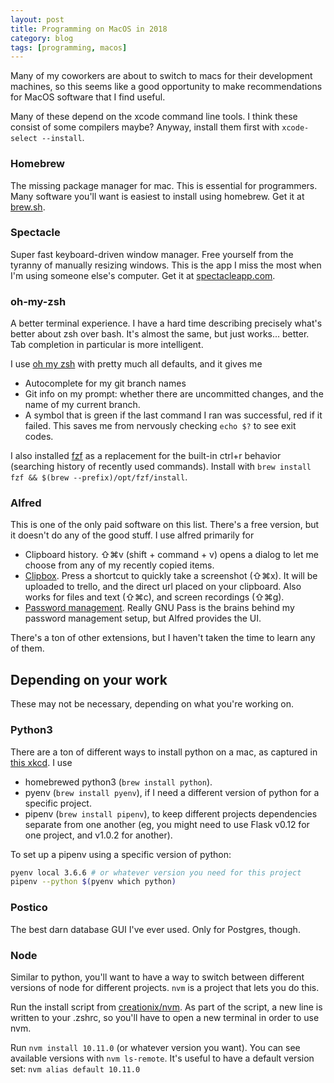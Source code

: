 ```yaml
---
layout: post
title: Programming on MacOS in 2018
category: blog
tags: [programming, macos]
---
```


Many of my coworkers are about to switch to macs for their development machines, so this seems like a good opportunity to make recommendations for MacOS software that I find useful.

Many of these depend on the xcode command line tools. I think these consist of some compilers maybe? Anyway, install them first with `xcode-select --install`.

### Homebrew

The missing package manager for mac. This is essential for programmers. Many software you'll want is easiest to install using homebrew. Get it at [brew.sh](https://brew.sh/).

### Spectacle

Super fast keyboard-driven window manager. Free yourself from the tyranny of manually resizing windows. This is the app I miss the most when I'm using someone else's computer. Get it at [spectacleapp.com](https://www.spectacleapp.com/).

### oh-my-zsh

A better terminal experience. I have a hard time describing precisely what's better about zsh over bash. It's almost the same, but just works... better. Tab completion in particular is more intelligent.

I use [oh my zsh](https://ohmyz.sh/) with pretty much all defaults, and it gives me

- Autocomplete for my git branch names
- Git info on my prompt: whether there are uncommitted changes, and the name of my current branch.
- A symbol that is green if the last command I ran was successful, red if it failed. This saves me from nervously checking `echo $?` to see exit codes.

I also installed [fzf](https://remysharp.com/2018/08/23/cli-improved#fzf--ctrlr) as a replacement for the built-in ctrl+r behavior (searching history of recently used commands). Install with `brew install fzf && $(brew --prefix)/opt/fzf/install`.

### Alfred

This is one of the only paid software on this list. There's a free version, but it doesn't do any of the good stuff. I use alfred primarily for

- Clipboard history. ⇧⌘v (shift + command + v) opens a dialog to let me choose from any of my recently copied items.
- [Clipbox](https://github.com/bgschiller/alfred-clipbox). Press a shortcut to quickly take a screenshot (⇧⌘x). It will be uploaded to trello, and the direct url placed on your clipboard. Also works for files and text (⇧⌘c), and screen recordings (⇧⌘g).
- [Password management](https://brianschiller.com/blog/2016/08/31/gnu-pass-alfred). Really GNU Pass is the brains behind my password management setup, but Alfred provides the UI.

There's a ton of other extensions, but I haven't taken the time to learn any of them.

## Depending on your work

These may not be necessary, depending on what you're working on.

### Python3

There are a ton of different ways to install python on a mac, as captured in [this xkcd](https://xkcd.com/1987/). I use

- homebrewed python3 (`brew install python`).
- pyenv (`brew install pyenv`), if I need a different version of python for a specific project.
- pipenv (`brew install pipenv`), to keep different projects dependencies separate from one another (eg, you might need to use Flask v0.12 for one project, and v1.0.2 for another).

To set up a pipenv using a specific version of python:

```bash
pyenv local 3.6.6 # or whatever version you need for this project
pipenv --python $(pyenv which python)
```

### Postico

The best darn database GUI I've ever used. Only for Postgres, though.

### Node

Similar to python, you'll want to have a way to switch between different versions of node for different projects. `nvm` is a project that lets you do this.

Run the install script from [creationix/nvm](https://github.com/creationix/nvm#install-script). As part of the script, a new line is written to your .zshrc, so you'll have to open a new terminal in order to use nvm.

Run `nvm install 10.11.0` (or whatever version you want). You can see available versions with `nvm ls-remote`. It's useful to have a default version set: `nvm alias default 10.11.0`